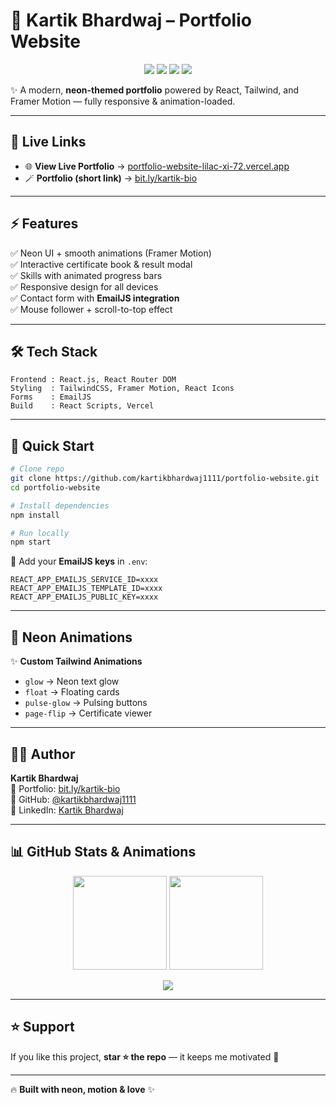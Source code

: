 # 🚀 Kartik Bhardwaj – Portfolio Website  

<p align="center">
  <img src="https://img.shields.io/badge/React-18.2-blue?style=for-the-badge&logo=react" />
  <img src="https://img.shields.io/badge/TailwindCSS-3.3-blueviolet?style=for-the-badge&logo=tailwindcss" />
  <img src="https://img.shields.io/badge/FramerMotion-10-pink?style=for-the-badge&logo=framer" />
  <img src="https://img.shields.io/badge/Deployed-Vercel-black?style=for-the-badge&logo=vercel" />
</p>  

✨ A modern, **neon-themed portfolio** powered by React, Tailwind, and Framer Motion — fully responsive & animation-loaded.  

---

## 🔗 Live Links  

- 🌐 **View Live Portfolio** → [portfolio-website-lilac-xi-72.vercel.app](https://portfolio-website-lilac-xi-72.vercel.app/)  
- 🪄 **Portfolio (short link)** → [bit.ly/kartik-bio](https://bit.ly/kartik-bio)  

---

## ⚡ Features  

✅ Neon UI + smooth animations (Framer Motion)  
✅ Interactive certificate book & result modal  
✅ Skills with animated progress bars  
✅ Responsive design for all devices  
✅ Contact form with **EmailJS integration**  
✅ Mouse follower + scroll-to-top effect  

---

## 🛠 Tech Stack  

```
Frontend : React.js, React Router DOM
Styling  : TailwindCSS, Framer Motion, React Icons
Forms    : EmailJS
Build    : React Scripts, Vercel
```

---

## 📂 Quick Start  

```bash
# Clone repo
git clone https://github.com/kartikbhardwaj1111/portfolio-website.git
cd portfolio-website

# Install dependencies
npm install

# Run locally
npm start
```

🔑 Add your **EmailJS keys** in `.env`:  

```env
REACT_APP_EMAILJS_SERVICE_ID=xxxx
REACT_APP_EMAILJS_TEMPLATE_ID=xxxx
REACT_APP_EMAILJS_PUBLIC_KEY=xxxx
```

---

## 🎨 Neon Animations  

✨ **Custom Tailwind Animations**  
- `glow` → Neon text glow  
- `float` → Floating cards  
- `pulse-glow` → Pulsing buttons  
- `page-flip` → Certificate viewer  

---

## 👨‍💻 Author  

**Kartik Bhardwaj**  
🔗 Portfolio: [bit.ly/kartik-bio](https://bit.ly/kartik-bio)  
🐙 GitHub: [@kartikbhardwaj1111](https://github.com/kartikbhardwaj1111)  
💼 LinkedIn: [Kartik Bhardwaj](https://www.linkedin.com/in/kartik-bhardwaj-0b82a8316/)  

---

## 📊 GitHub Stats & Animations  

<p align="center">
  <img src="https://github-readme-stats.vercel.app/api?username=kartikbhardwaj1111&show_icons=true&theme=radical" height="150"/>
  <img src="https://github-readme-streak-stats.herokuapp.com/?user=kartikbhardwaj1111&theme=radical" height="150"/>
</p>

<p align="center">
  <img src="https://github-readme-activity-graph.vercel.app/graph?username=kartikbhardwaj1111&theme=react-dark&hide_border=true&area=true" />
</p>

---

## ⭐ Support  

If you like this project, **star ⭐ the repo** — it keeps me motivated 💙  

---

🔥 **Built with neon, motion & love** ✨  
